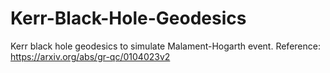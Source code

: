 # Kerr-Black-Hole-Geodesics
Kerr black hole geodesics to simulate Malament-Hogarth event.
Reference: https://arxiv.org/abs/gr-qc/0104023v2
